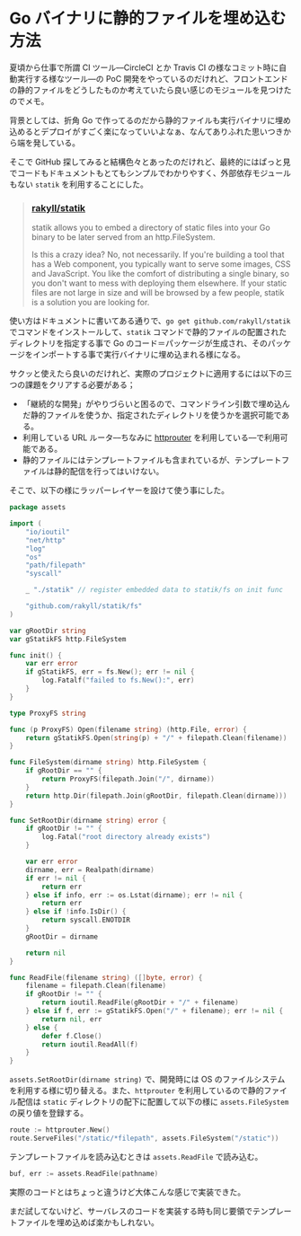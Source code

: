 # Go バイナリに静的ファイルを埋め込む方法

夏頃から仕事で所謂 CI ツール––CircleCI とか Travis CI の様なコミット時に自動実行する様なツール––の PoC 開発をやっているのだけれど、フロントエンドの静的ファイルをどうしたものか考えていたら良い感じのモジュールを見つけたのでメモ。

背景としては、折角 Go で作ってるのだから静的ファイルも実行バイナリに埋め込めるとデプロイがすごく楽になっていいよなぁ、なんてありふれた思いつきから端を発している。

そこで GitHub 探してみると結構色々とあったのだけれど、最終的にはぱっと見でコードもドキュメントもとてもシンプルでわかりやすく、外部依存モジュールもない `statik` を利用することにした。

> ### [rakyll/statik](https://github.com/rakyll/statik)
>
> statik allows you to embed a directory of static files into your Go binary to be later served from an http.FileSystem.
>
> Is this a crazy idea? No, not necessarily. If you're building a tool that has a Web component, you typically want to serve some images, CSS and JavaScript. You like the comfort of distributing a single binary, so you don't want to mess with deploying them elsewhere. If your static files are not large in size and will be browsed by a few people, statik is a solution you are looking for.

使い方はドキュメントに書いてある通りで、`go get github.com/rakyll/statik` でコマンドをインストールして、`statik` コマンドで静的ファイルの配置されたディレクトリを指定する事で Go のコード＝パッケージが生成され、そのパッケージをインポートする事で実行バイナリに埋め込まれる様になる。

サクッと使えたら良いのだけれど、実際のプロジェクトに適用するには以下の三つの課題をクリアする必要がある；

- 「継続的な開発」がやりづらいと困るので、コマンドライン引数で埋め込んだ静的ファイルを使うか、指定されたディレクトリを使うかを選択可能である。
- 利用している URL ルータ––ちなみに [httprouter](https://github.com/julienschmidt/httprouter) を利用している––で利用可能である。
- 静的ファイルにはテンプレートファイルも含まれているが、テンプレートファイルは静的配信を行ってはいけない。

そこで、以下の様にラッパーレイヤーを設けて使う事にした。

```go
package assets

import (
	"io/ioutil"
	"net/http"
	"log"
	"os"
	"path/filepath"
	"syscall"

	_ "./statik" // register embedded data to statik/fs on init func

	"github.com/rakyll/statik/fs"
)

var gRootDir string
var gStatikFS http.FileSystem

func init() {
	var err error
	if gStatikFS, err = fs.New(); err != nil {
		log.Fatalf("failed to fs.New():", err)
	}
}

type ProxyFS string

func (p ProxyFS) Open(filename string) (http.File, error) {
	return gStatikFS.Open(string(p) + "/" + filepath.Clean(filename))
}

func FileSystem(dirname string) http.FileSystem {
	if gRootDir == "" {
		return ProxyFS(filepath.Join("/", dirname))
	}
	return http.Dir(filepath.Join(gRootDir, filepath.Clean(dirname)))
}

func SetRootDir(dirname string) error {
	if gRootDir != "" {
		log.Fatal("root directory already exists")
	}

	var err error
	dirname, err = Realpath(dirname)
	if err != nil {
		return err
	} else if info, err := os.Lstat(dirname); err != nil {
		return err
	} else if !info.IsDir() {
		return syscall.ENOTDIR
	}
	gRootDir = dirname

	return nil
}

func ReadFile(filename string) ([]byte, error) {
	filename = filepath.Clean(filename)
	if gRootDir != "" {
		return ioutil.ReadFile(gRootDir + "/" + filename)
	} else if f, err := gStatikFS.Open("/" + filename); err != nil {
		return nil, err
	} else {
		defer f.Close()
		return ioutil.ReadAll(f)
	}
}
```

`assets.SetRootDir(dirname string)` で、開発時には OS のファイルシステムを利用する様に切り替える。また、`httprouter` を利用しているので静的ファイル配信は `static` ディレクトリの配下に配置して以下の様に `assets.FileSystem` の戻り値を登録する。

```go
route := httprouter.New()
route.ServeFiles("/static/*filepath", assets.FileSystem("/static"))
```

テンプレートファイルを読み込むときは `assets.ReadFile` で読み込む。

```go
buf, err := assets.ReadFile(pathname)
```

実際のコードとはちょっと違うけど大体こんな感じで実装できた。

まだ試してないけど、サーバレスのコードを実装する時も同じ要領でテンプレートファイルを埋め込めば楽かもしれない。
